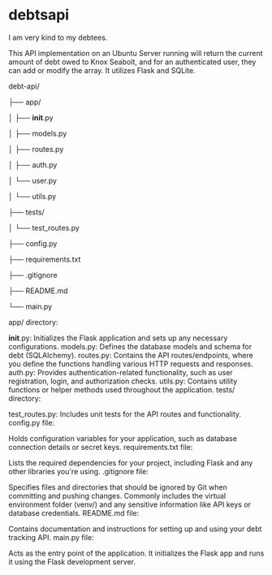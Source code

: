# debtsapi
I am very kind to my debtees.

This API implementation on an Ubuntu Server running will return the current amount of debt owed to Knox Seabolt, and for an authenticated user, they can add or modify the array. It utilizes Flask and SQLite.

debt-api/

├── app/

│   ├── __init__.py

│   ├── models.py

│   ├── routes.py

│   ├── auth.py

│   └── user.py

│   └── utils.py

├── tests/

│   └── test_routes.py

├── config.py

├── requirements.txt

├── .gitignore

├── README.md

└── main.py

app/ directory:

__init__.py: Initializes the Flask application and sets up any necessary configurations.
models.py: Defines the database models and schema for debt (SQLAlchemy).
routes.py: Contains the API routes/endpoints, where you define the functions handling various HTTP requests and responses.
auth.py: Provides authentication-related functionality, such as user registration, login, and authorization checks.
utils.py: Contains utility functions or helper methods used throughout the application.
tests/ directory:

test_routes.py: Includes unit tests for the API routes and functionality.
config.py file:

Holds configuration variables for your application, such as database connection details or secret keys.
requirements.txt file:

Lists the required dependencies for your project, including Flask and any other libraries you're using.
.gitignore file:

Specifies files and directories that should be ignored by Git when committing and pushing changes. Commonly includes the virtual environment folder (venv/) and any sensitive information like API keys or database credentials.
README.md file:

Contains documentation and instructions for setting up and using your debt tracking API.
main.py file:

Acts as the entry point of the application. It initializes the Flask app and runs it using the Flask development server.
